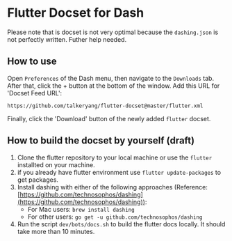 # Flutter Docset for Dash

Please note that is docset is not very optimal because the `dashing.json` is not perfectly written. Futher help needed.

## How to use

Open `Preferences` of the Dash menu, then navigate to the `Downloads` tab. After that, click the + button at the bottom of the window. Add this URL for 'Docset Feed URL':

```
https://github.com/talkeryang/flutter-docset@master/flutter.xml
```

Finally, click the 'Download' button of the newly added `flutter` docset.

## How to build the docset by yourself (draft)

1. Clone the flutter repository to your local machine or use the `flutter` installted on your machine.
2. if you already have flutter environment use `flutter update-packages` to get packages.
3. Install dashing with either of the following approaches (Reference: [https://github.com/technosophos/dashing](https://github.com/technosophos/dashing)):
    - For Mac users: `brew install dashing`
    - For other users: `go get -u github.com/technosophos/dashing`
4. Run the script `dev/bots/docs.sh` to build the flutter docs locally. It should take more than 10 minutes.

